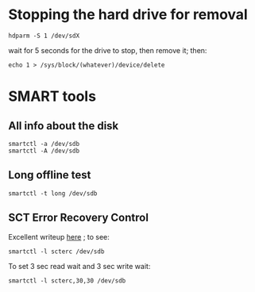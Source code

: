Stopping the hard drive for removal
===================================

    hdparm -S 1 /dev/sdX


wait  for 5 seconds for the drive to stop, then remove it; then:


    echo 1 > /sys/block/(whatever)/device/delete


SMART tools
===========

All info about the disk
-----------------------

    smartctl -a /dev/sdb
    smartctl -A /dev/sdb

Long offline test
-----------------

    smartctl -t long /dev/sdb

SCT Error Recovery Control
--------------------------

Excellent writeup [here](https://geektimes.ru/post/92701/) ; to see:

    smartctl -l scterc /dev/sdb

To set 3 sec read wait and 3 sec write wait:

    smartctl -l scterc,30,30 /dev/sdb

